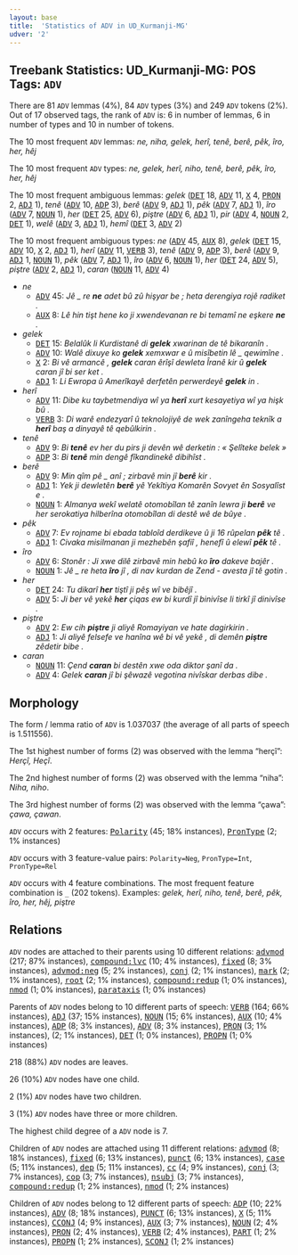 ```yaml
---
layout: base
title:  'Statistics of ADV in UD_Kurmanji-MG'
udver: '2'
---
```


## Treebank Statistics: UD_Kurmanji-MG: POS Tags: `ADV`

There are 81 `ADV` lemmas (4%), 84 `ADV` types (3%) and 249 `ADV` tokens (2%).
Out of 17 observed tags, the rank of `ADV` is: 6 in number of lemmas, 6 in number of types and 10 in number of tokens.

The 10 most frequent `ADV` lemmas: <em>ne, niha, gelek, herî, tenê, berê, pêk, îro, her, hêj</em>

The 10 most frequent `ADV` types:  <em>ne, gelek, herî, niho, tenê, berê, pêk, îro, her, hêj</em>

The 10 most frequent ambiguous lemmas: <em>gelek</em> (<tt><a href="kmr_mg-pos-DET.html">DET</a></tt> 18, <tt><a href="kmr_mg-pos-ADV.html">ADV</a></tt> 11, <tt><a href="kmr_mg-pos-X.html">X</a></tt> 4, <tt><a href="kmr_mg-pos-PRON.html">PRON</a></tt> 2, <tt><a href="kmr_mg-pos-ADJ.html">ADJ</a></tt> 1), <em>tenê</em> (<tt><a href="kmr_mg-pos-ADV.html">ADV</a></tt> 10, <tt><a href="kmr_mg-pos-ADP.html">ADP</a></tt> 3), <em>berê</em> (<tt><a href="kmr_mg-pos-ADV.html">ADV</a></tt> 9, <tt><a href="kmr_mg-pos-ADJ.html">ADJ</a></tt> 1), <em>pêk</em> (<tt><a href="kmr_mg-pos-ADV.html">ADV</a></tt> 7, <tt><a href="kmr_mg-pos-ADJ.html">ADJ</a></tt> 1), <em>îro</em> (<tt><a href="kmr_mg-pos-ADV.html">ADV</a></tt> 7, <tt><a href="kmr_mg-pos-NOUN.html">NOUN</a></tt> 1), <em>her</em> (<tt><a href="kmr_mg-pos-DET.html">DET</a></tt> 25, <tt><a href="kmr_mg-pos-ADV.html">ADV</a></tt> 6), <em>piştre</em> (<tt><a href="kmr_mg-pos-ADV.html">ADV</a></tt> 6, <tt><a href="kmr_mg-pos-ADJ.html">ADJ</a></tt> 1), <em>pir</em> (<tt><a href="kmr_mg-pos-ADV.html">ADV</a></tt> 4, <tt><a href="kmr_mg-pos-NOUN.html">NOUN</a></tt> 2, <tt><a href="kmr_mg-pos-DET.html">DET</a></tt> 1), <em>welê</em> (<tt><a href="kmr_mg-pos-ADV.html">ADV</a></tt> 3, <tt><a href="kmr_mg-pos-ADJ.html">ADJ</a></tt> 1), <em>hemî</em> (<tt><a href="kmr_mg-pos-DET.html">DET</a></tt> 3, <tt><a href="kmr_mg-pos-ADV.html">ADV</a></tt> 2)

The 10 most frequent ambiguous types:  <em>ne</em> (<tt><a href="kmr_mg-pos-ADV.html">ADV</a></tt> 45, <tt><a href="kmr_mg-pos-AUX.html">AUX</a></tt> 8), <em>gelek</em> (<tt><a href="kmr_mg-pos-DET.html">DET</a></tt> 15, <tt><a href="kmr_mg-pos-ADV.html">ADV</a></tt> 10, <tt><a href="kmr_mg-pos-X.html">X</a></tt> 2, <tt><a href="kmr_mg-pos-ADJ.html">ADJ</a></tt> 1), <em>herî</em> (<tt><a href="kmr_mg-pos-ADV.html">ADV</a></tt> 11, <tt><a href="kmr_mg-pos-VERB.html">VERB</a></tt> 3), <em>tenê</em> (<tt><a href="kmr_mg-pos-ADV.html">ADV</a></tt> 9, <tt><a href="kmr_mg-pos-ADP.html">ADP</a></tt> 3), <em>berê</em> (<tt><a href="kmr_mg-pos-ADV.html">ADV</a></tt> 9, <tt><a href="kmr_mg-pos-ADJ.html">ADJ</a></tt> 1, <tt><a href="kmr_mg-pos-NOUN.html">NOUN</a></tt> 1), <em>pêk</em> (<tt><a href="kmr_mg-pos-ADV.html">ADV</a></tt> 7, <tt><a href="kmr_mg-pos-ADJ.html">ADJ</a></tt> 1), <em>îro</em> (<tt><a href="kmr_mg-pos-ADV.html">ADV</a></tt> 6, <tt><a href="kmr_mg-pos-NOUN.html">NOUN</a></tt> 1), <em>her</em> (<tt><a href="kmr_mg-pos-DET.html">DET</a></tt> 24, <tt><a href="kmr_mg-pos-ADV.html">ADV</a></tt> 5), <em>piştre</em> (<tt><a href="kmr_mg-pos-ADV.html">ADV</a></tt> 2, <tt><a href="kmr_mg-pos-ADJ.html">ADJ</a></tt> 1), <em>caran</em> (<tt><a href="kmr_mg-pos-NOUN.html">NOUN</a></tt> 11, <tt><a href="kmr_mg-pos-ADV.html">ADV</a></tt> 4)


* <em>ne</em>
  * <tt><a href="kmr_mg-pos-ADV.html">ADV</a></tt> 45: <em>Jê _ re <b>ne</b> adet bû zû hişyar be ; heta derengiya rojê radiket .</em>
  * <tt><a href="kmr_mg-pos-AUX.html">AUX</a></tt> 8: <em>Lê hin tişt hene ko ji xwendevanan re bi temamî ne eşkere <b>ne</b> .</em>
* <em>gelek</em>
  * <tt><a href="kmr_mg-pos-DET.html">DET</a></tt> 15: <em>Belalûk li Kurdistanê di <b>gelek</b> xwarinan de tê bikaranîn .</em>
  * <tt><a href="kmr_mg-pos-ADV.html">ADV</a></tt> 10: <em>Walê dixuye ko <b>gelek</b> xemxwar e û misîbetin lê _ qewimîne .</em>
  * <tt><a href="kmr_mg-pos-X.html">X</a></tt> 2: <em>Bi vê armancê , <b>gelek</b> caran êrîşî dewleta Îranê kir û <b>gelek</b> caran jî bi ser ket .</em>
  * <tt><a href="kmr_mg-pos-ADJ.html">ADJ</a></tt> 1: <em>Li Ewropa û Amerîkayê derfetên perwerdeyê <b>gelek</b> in .</em>
* <em>herî</em>
  * <tt><a href="kmr_mg-pos-ADV.html">ADV</a></tt> 11: <em>Dibe ku taybetmendiya wî ya <b>herî</b> xurt kesayetiya wî ya hişk bû .</em>
  * <tt><a href="kmr_mg-pos-VERB.html">VERB</a></tt> 3: <em>Di warê endezyarî û teknolojiyê de wek zanîngeha teknîk a <b>herî</b> baş a dinyayê tê qebûlkirin .</em>
* <em>tenê</em>
  * <tt><a href="kmr_mg-pos-ADV.html">ADV</a></tt> 9: <em>Bi <b>tenê</b> ev her du pirs ji devên wê derketin : « Şelîteke belek »</em>
  * <tt><a href="kmr_mg-pos-ADP.html">ADP</a></tt> 3: <em>Bi <b>tenê</b> min dengê fîkandinekê dibihîst .</em>
* <em>berê</em>
  * <tt><a href="kmr_mg-pos-ADV.html">ADV</a></tt> 9: <em>Min qîm pê _ anî ; zirbavê min jî <b>berê</b> kir .</em>
  * <tt><a href="kmr_mg-pos-ADJ.html">ADJ</a></tt> 1: <em>Yek ji dewletên <b>berê</b> yê Yekîtiya Komarên Sovyet ên Sosyalîst e .</em>
  * <tt><a href="kmr_mg-pos-NOUN.html">NOUN</a></tt> 1: <em>Almanya wekî welatê otomobîlan tê zanîn lewra ji <b>berê</b> ve her serokatiya hilberîna otomobîlan di destê wê de bûye .</em>
* <em>pêk</em>
  * <tt><a href="kmr_mg-pos-ADV.html">ADV</a></tt> 7: <em>Ev rojname bi ebada tabloîd derdikeve û ji 16 rûpelan <b>pêk</b> tê .</em>
  * <tt><a href="kmr_mg-pos-ADJ.html">ADJ</a></tt> 1: <em>Civaka misilmanan ji mezhebên şafiî , henefî û elewî <b>pêk</b> tê .</em>
* <em>îro</em>
  * <tt><a href="kmr_mg-pos-ADV.html">ADV</a></tt> 6: <em>Stonêr : Ji xwe dilê zirbavê min hebû ko <b>îro</b> dakeve bajêr .</em>
  * <tt><a href="kmr_mg-pos-NOUN.html">NOUN</a></tt> 1: <em>Jê _ re heta <b>îro</b> jî , di nav kurdan de Zend - avesta jî tê gotin .</em>
* <em>her</em>
  * <tt><a href="kmr_mg-pos-DET.html">DET</a></tt> 24: <em>Tu dikarî <b>her</b> tiştî ji pêş wî ve bibêjî .</em>
  * <tt><a href="kmr_mg-pos-ADV.html">ADV</a></tt> 5: <em>Ji ber vê yekê <b>her</b> çiqas ew bi kurdî jî binivîse li tirkî jî dinivîse .</em>
* <em>piştre</em>
  * <tt><a href="kmr_mg-pos-ADV.html">ADV</a></tt> 2: <em>Ew cih <b>piştre</b> ji aliyê Romayiyan ve hate dagirkirin .</em>
  * <tt><a href="kmr_mg-pos-ADJ.html">ADJ</a></tt> 1: <em>Ji aliyê felsefe ve hanîna wê bi vê yekê , di demên <b>piştre</b> zêdetir bibe .</em>
* <em>caran</em>
  * <tt><a href="kmr_mg-pos-NOUN.html">NOUN</a></tt> 11: <em>Çend <b>caran</b> bi destên xwe oda diktor şanî da .</em>
  * <tt><a href="kmr_mg-pos-ADV.html">ADV</a></tt> 4: <em>Gelek <b>caran</b> jî bi şêwazê vegotina nivîskar derbas dibe .</em>

## Morphology

The form / lemma ratio of `ADV` is 1.037037 (the average of all parts of speech is 1.511556).

The 1st highest number of forms (2) was observed with the lemma “herçî”: <em>Herçî, Heçî</em>.

The 2nd highest number of forms (2) was observed with the lemma “niha”: <em>Niha, niho</em>.

The 3rd highest number of forms (2) was observed with the lemma “çawa”: <em>çawa, çawan</em>.

`ADV` occurs with 2 features: <tt><a href="kmr_mg-feat-Polarity.html">Polarity</a></tt> (45; 18% instances), <tt><a href="kmr_mg-feat-PronType.html">PronType</a></tt> (2; 1% instances)

`ADV` occurs with 3 feature-value pairs: `Polarity=Neg`, `PronType=Int`, `PronType=Rel`

`ADV` occurs with 4 feature combinations.
The most frequent feature combination is `_` (202 tokens).
Examples: <em>gelek, herî, niho, tenê, berê, pêk, îro, her, hêj, piştre</em>


## Relations

`ADV` nodes are attached to their parents using 10 different relations: <tt><a href="kmr_mg-dep-advmod.html">advmod</a></tt> (217; 87% instances), <tt><a href="kmr_mg-dep-compound-lvc.html">compound:lvc</a></tt> (10; 4% instances), <tt><a href="kmr_mg-dep-fixed.html">fixed</a></tt> (8; 3% instances), <tt><a href="kmr_mg-dep-advmod-neg.html">advmod:neg</a></tt> (5; 2% instances), <tt><a href="kmr_mg-dep-conj.html">conj</a></tt> (2; 1% instances), <tt><a href="kmr_mg-dep-mark.html">mark</a></tt> (2; 1% instances), <tt><a href="kmr_mg-dep-root.html">root</a></tt> (2; 1% instances), <tt><a href="kmr_mg-dep-compound-redup.html">compound:redup</a></tt> (1; 0% instances), <tt><a href="kmr_mg-dep-nmod.html">nmod</a></tt> (1; 0% instances), <tt><a href="kmr_mg-dep-parataxis.html">parataxis</a></tt> (1; 0% instances)

Parents of `ADV` nodes belong to 10 different parts of speech: <tt><a href="kmr_mg-pos-VERB.html">VERB</a></tt> (164; 66% instances), <tt><a href="kmr_mg-pos-ADJ.html">ADJ</a></tt> (37; 15% instances), <tt><a href="kmr_mg-pos-NOUN.html">NOUN</a></tt> (15; 6% instances), <tt><a href="kmr_mg-pos-AUX.html">AUX</a></tt> (10; 4% instances), <tt><a href="kmr_mg-pos-ADP.html">ADP</a></tt> (8; 3% instances), <tt><a href="kmr_mg-pos-ADV.html">ADV</a></tt> (8; 3% instances), <tt><a href="kmr_mg-pos-PRON.html">PRON</a></tt> (3; 1% instances),  (2; 1% instances), <tt><a href="kmr_mg-pos-DET.html">DET</a></tt> (1; 0% instances), <tt><a href="kmr_mg-pos-PROPN.html">PROPN</a></tt> (1; 0% instances)

218 (88%) `ADV` nodes are leaves.

26 (10%) `ADV` nodes have one child.

2 (1%) `ADV` nodes have two children.

3 (1%) `ADV` nodes have three or more children.

The highest child degree of a `ADV` node is 7.

Children of `ADV` nodes are attached using 11 different relations: <tt><a href="kmr_mg-dep-advmod.html">advmod</a></tt> (8; 18% instances), <tt><a href="kmr_mg-dep-fixed.html">fixed</a></tt> (6; 13% instances), <tt><a href="kmr_mg-dep-punct.html">punct</a></tt> (6; 13% instances), <tt><a href="kmr_mg-dep-case.html">case</a></tt> (5; 11% instances), <tt><a href="kmr_mg-dep-dep.html">dep</a></tt> (5; 11% instances), <tt><a href="kmr_mg-dep-cc.html">cc</a></tt> (4; 9% instances), <tt><a href="kmr_mg-dep-conj.html">conj</a></tt> (3; 7% instances), <tt><a href="kmr_mg-dep-cop.html">cop</a></tt> (3; 7% instances), <tt><a href="kmr_mg-dep-nsubj.html">nsubj</a></tt> (3; 7% instances), <tt><a href="kmr_mg-dep-compound-redup.html">compound:redup</a></tt> (1; 2% instances), <tt><a href="kmr_mg-dep-nmod.html">nmod</a></tt> (1; 2% instances)

Children of `ADV` nodes belong to 12 different parts of speech: <tt><a href="kmr_mg-pos-ADP.html">ADP</a></tt> (10; 22% instances), <tt><a href="kmr_mg-pos-ADV.html">ADV</a></tt> (8; 18% instances), <tt><a href="kmr_mg-pos-PUNCT.html">PUNCT</a></tt> (6; 13% instances), <tt><a href="kmr_mg-pos-X.html">X</a></tt> (5; 11% instances), <tt><a href="kmr_mg-pos-CCONJ.html">CCONJ</a></tt> (4; 9% instances), <tt><a href="kmr_mg-pos-AUX.html">AUX</a></tt> (3; 7% instances), <tt><a href="kmr_mg-pos-NOUN.html">NOUN</a></tt> (2; 4% instances), <tt><a href="kmr_mg-pos-PRON.html">PRON</a></tt> (2; 4% instances), <tt><a href="kmr_mg-pos-VERB.html">VERB</a></tt> (2; 4% instances), <tt><a href="kmr_mg-pos-PART.html">PART</a></tt> (1; 2% instances), <tt><a href="kmr_mg-pos-PROPN.html">PROPN</a></tt> (1; 2% instances), <tt><a href="kmr_mg-pos-SCONJ.html">SCONJ</a></tt> (1; 2% instances)

